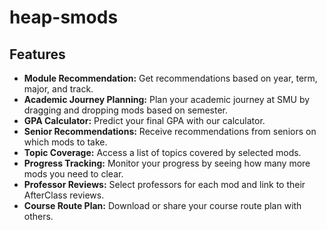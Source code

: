 # heap-smods

## Features

- **Module Recommendation:** Get recommendations based on year, term, major, and track.
- **Academic Journey Planning:** Plan your academic journey at SMU by dragging and dropping mods based on semester.
- **GPA Calculator:** Predict your final GPA with our calculator.
- **Senior Recommendations:** Receive recommendations from seniors on which mods to take.
- **Topic Coverage:** Access a list of topics covered by selected mods.
- **Progress Tracking:** Monitor your progress by seeing how many more mods you need to clear.
- **Professor Reviews:** Select professors for each mod and link to their AfterClass reviews.
- **Course Route Plan:** Download or share your course route plan with others.
